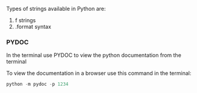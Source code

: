 Types of strings available in Python are:
1. f strings
2. .format syntax

### PYDOC 
In the terminal use PYDOC to view the python documentation from the terminal

To view the documentation in a browser use this command in the terminal:
```python
python -m pydoc -p 1234
```